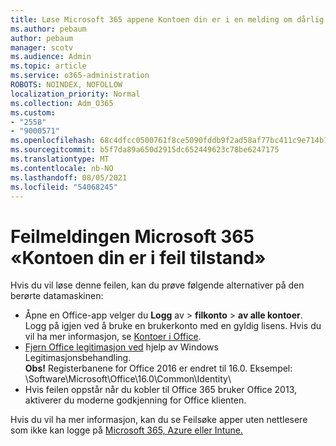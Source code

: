 ```yaml
---
title: Løse Microsoft 365 appene Kontoen din er i en melding om dårlig tilstand
ms.author: pebaum
author: pebaum
manager: scotv
ms.audience: Admin
ms.topic: article
ms.service: o365-administration
ROBOTS: NOINDEX, NOFOLLOW
localization_priority: Normal
ms.collection: Adm_O365
ms.custom:
- "2558"
- "9000571"
ms.openlocfilehash: 68c4dfcc0500761f8ce5090fddb9f2ad58af77bc411c9e714b14c383fef177de
ms.sourcegitcommit: b5f7da89a650d2915dc652449623c78be6247175
ms.translationtype: MT
ms.contentlocale: nb-NO
ms.lasthandoff: 08/05/2021
ms.locfileid: "54068245"
---
```

# <a name="fixing-the-microsoft-365-apps-your-account-is-in-a-bad-state-error"></a>Feilmeldingen Microsoft 365 «Kontoen din er i feil tilstand»

Hvis du vil løse denne feilen, kan du prøve følgende alternativer på den berørte datamaskinen:

- Åpne en Office-app velger du **Logg** av  >  **filkonto**  >  **av alle kontoer**. Logg på igjen ved å bruke en brukerkonto med en gyldig lisens. Hvis du vil ha mer informasjon, se [Kontoer i Office](https://support.office.com/article/accounts-in-office-628ea040-f265-49de-b986-be09c3ebf8a9).
- [Fjern Office legitimasjon ved](https://docs.microsoft.com/office/troubleshoot/error-messages/another-account-already-signed-in#step-3-clear-cached-credentials-on-the-computer) hjelp av Windows Legitimasjonsbehandling.<br>
  **Obs!** Registerbanene for Office 2016 er endret til 16.0. Eksempel: \Software\Microsoft\Office\16.0\Common\Identity\
- Hvis feilen oppstår når du kobler til Office 365 bruker Office 2013, [](https://docs.microsoft.com/microsoft-365/admin/security-and-compliance/enable-modern-authentication) aktiverer du moderne godkjenning for Office klienten.

Hvis du vil ha mer informasjon, kan du se Feilsøke apper uten nettlesere som ikke kan logge på [Microsoft 365, Azure eller Intune.](https://support.office.com/article/how-to-troubleshoot-non-browser-apps-that-can-t-sign-in-to-office-365-azure-or-intune-3ba1b268-66f6-462c-b0e5-070f5c2603c1)

